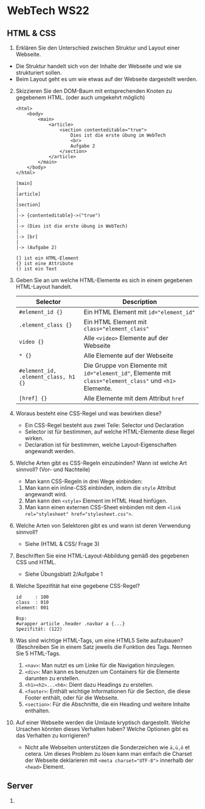 # WebTech WS22

## HTML & CSS

1. Erklären Sie den Unterschied zwischen Struktur und Layout einer Webseite.
  * Die Struktur handelt sich von der Inhalte der Webseite und wie sie strukturiert sollen.
  * Beim Layout geht es um wie etwas auf der Webseite dargestellt werden.

2. Skizzieren Sie den DOM-Baum mit entsprechenden Knoten zu gegebenem HTML. (oder auch umgekehrt möglich)
    ```
    <html>
        <body>
            <main>
                <article>
                    <section contenteditable="true">
                        Dies ist die erste übung im WebTech
                        <br>
                        Aufgabe 2
                    </section>
                </article>
            </main>
        </body>
    </html>
    ```
    ```
    [main]
    |
    [article]
    |
    [section]
    |
    |-> {contenteditable}->("true")
    |
    |-> (Dies ist die erste übung in WebTech)
    |
    |-> [br]
    |
    |-> (Aufgabe 2)

    [] ist ein HTML-Element
    {} ist eine Attribute
    () ist ein Text
    ```
3. Geben Sie an um welche HTML-Elemente es sich in einem gegebenen HTML-Layout handelt.

    | Selector                             | Description                                                                                              |
    | ------------------------------------ | -------------------------------------------------------------------------------------------------------- |
    | `#element_id {}`                     | Ein HTML Element mit `id="element_id"`                                                                   |
    | `.element_class {}`                  | Ein HTML Element mit `class="element_class"`                                                             |
    | `video {}`                           | Alle `<video>` Elemente auf der Webseite                                                                 |
    | `* {}`                               | Alle Elemente auf der Webseite                                                                           |
    | `#element_id, .element_class, h1 {}` | Die Gruppe von Elemente mit `id="element_id"`, Elemente mit `class="element_class"` und `<h1>` Elemente. |
    | `[href] {}`                          | Alle Elemente mit dem Attribut `href`                                                                    |

4. Woraus besteht eine CSS-Regel und was bewirken diese?
    * Ein CSS-Regel besteht aus zwei Teile: Selector und Declaration
    * Selector ist für bestimmen, auf welche HTML-Elemente diese Regel wirken.
    * Declaration ist für bestimmen, welche Layout-Eigenschaften angewandt werden.

5. Welche Arten gibt es CSS-Regeln einzubinden? Wann ist welche Art sinnvoll? (Vor- und Nachteile)
    * Man kann CSS-Regeln in drei Wege einbinden:
    1. Man kann ein inline-CSS einbinden, indem die `style` Attribut angewandt wird.
    2. Man kann den `<style>` Element im HTML Head hinfügen.
    3. Man kann einen externen CSS-Sheet einbinden mit dem `<link rel="stylesheet" href="stylesheet.css">`.
  
6. Welche Arten von Selektoren gibt es und wann ist deren Verwendung sinnvoll?
   * Siehe (HTML & CSS/ Frage 3)

7. Beschriften Sie eine HTML-Layout-Abbildung gemäß des gegebenen CSS und HTML.
   * Siehe Übungsblatt 2/Aufgabe 1

8. Welche Spezifität hat eine gegebene CSS-Regel?
    ```
    id     : 100
    class  : 010
    element: 001

    Bsp:
    #wrapper article .header .navbar a {...}
    Spezifität: (122)
    ```

9.  Was sind wichtige HTML-Tags, um eine HTML5 Seite aufzubauen? (Beschreiben Sie in einem Satz jeweils die Funktion des Tags. Nennen Sie 5 HTML-Tags.

    1. `<nav>`: Man nutzt es um Linke für die Navigation hinzulegen.
    2. `<div>`: Man kann es benutzen um Containers für die Elemente darunten zu erstellen.
    3. `<h1><h2>...<h6>`: Dient dazu Headings zu erstellen.
    4. `<footer>`: Enthält wichtige Informationen für die Section, die diese Footer enthält, oder für die Webseite.
    5. `<section>`: Für die Abschnitte, die ein Heading und weitere Inhalte enthalten.

10. Auf einer Webseite werden die Umlaute kryptisch dargestellt. Welche Ursachen könnten dieses Verhalten haben? Welche Optionen gibt es das Verhalten zu korrigieren?
    * Nicht alle Webseiten unterstützen die Sonderzeichen wie `ä,ü,ö` et cetera. Um dieses Problem zu lösen kann man einfach die Charset der Webseite deklarieren mit `<meta charset="UTF-8">` innerhalb der `<head>` Element.

## Server

1. 